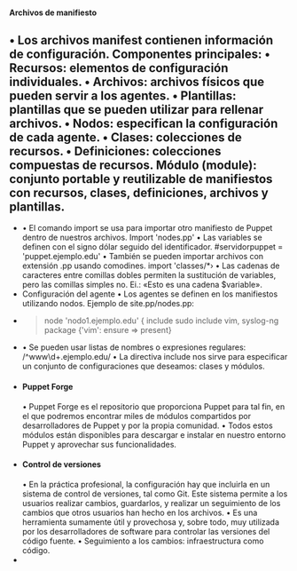 #### Archivos de manifiesto
• Los archivos manifest contienen información de configuración. Componentes principales:
• Recursos: elementos de configuración individuales.
• Archivos: archivos físicos que pueden servir a los agentes.
• Plantillas: plantillas que se pueden utilizar para rellenar archivos.
• Nodos: especifican la configuración de cada agente.
• Clases: colecciones de recursos.
• Definiciones: colecciones compuestas de recursos.
Módulo (module): conjunto portable y reutilizable de manifiestos
con recursos, clases, definiciones, archivos y plantillas.
-
- • El comando import se usa para importar otro manifiesto de Puppet dentro de nuestros archivos.
  Import 'nodes.pp'
  • Las variables se definen con el signo dólar seguido del identificador.
  #servidorpuppet = 'puppet.ejemplo.edu'
  • También se pueden importar archivos con extensión .pp usando comodines.
  import 'classes/*›
  • Las cadenas de caracteres entre comillas dobles permiten la sustitución de
  variables, pero las comillas simples no. Ei.: «Esto es una cadena $variable».
- Configuración del agente
  • Los agentes se definen en los manifiestos utilizando nodos. Ejemplo de site.pp/nodes.pp:
- > node 'nodo1.ejemplo.edu' {
  include sudo
  include vim, syslog-ng
  package {'vim': ensure => present}
- • Se pueden usar listas de nombres o expresiones regulares: /^www\d+\.ejemplo\.edu/
  • La directiva include nos sirve para especificar un conjunto de
  configuraciones que deseamos: clases y módulos.
- #### Puppet Forge
  • Puppet Forge es el repositorio que proporciona Puppet para tal fin, en el que podremos
  encontrar miles de módulos compartidos por desarrolladores de Puppet y por la propia
  comunidad.
  • Todos estos módulos están disponibles para descargar e instalar en nuestro entorno
  Puppet y aprovechar sus funcionalidades.
- #### Control de versiones
  • En la práctica profesional, la configuración hay que incluirla en un sistema de control de
  versiones, tal como Git. Este sistema permite a los usuarios realizar cambios, guardarlos,
  y realizar un seguimiento de los cambios que otros usuarios han hecho en los archivos.
  • Es una herramienta sumamente útil y provechosa y, sobre todo, muy utilizada por los
  desarrolladores de software para controlar las versiones del código fuente.
  • Seguimiento a los cambios: infraestructura como código.
-